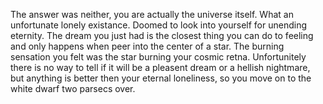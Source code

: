 The answer was neither, you are actually the universe itself. What an unfortunate lonely existance. Doomed to look into yourself for unending eternity. The dream you just had is the closest thing you can do to feeling and only happens when peer into the center of a star. The burning sensation you felt was the star burning your cosmic retna. Unfortunitely there is no way to tell if it will be a pleasent dream or a hellish nightmare, but anything is better then your eternal loneliness, so you move on to the white dwarf two parsecs over.